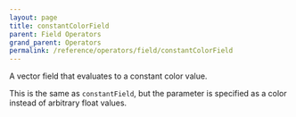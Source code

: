 ```yaml
---
layout: page
title: constantColorField
parent: Field Operators
grand_parent: Operators
permalink: /reference/operators/field/constantColorField
---
```


A vector field that evaluates to a constant color value.

This is the same as `constantField`, but the parameter is specified as a color instead of arbitrary float values.
